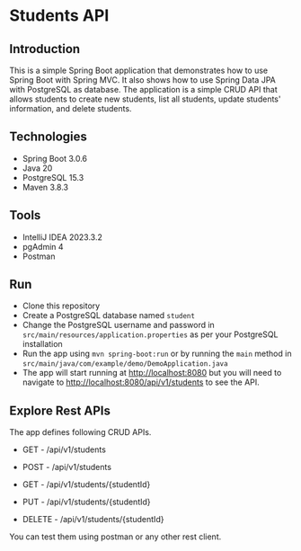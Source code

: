 # Students API

## Introduction
This is a simple Spring Boot application that demonstrates how to use Spring Boot with Spring MVC. It also shows how to use Spring Data JPA with PostgreSQL as database. The application is a simple CRUD API that allows students to create new students, list all students, update students' information, and delete students.

## Technologies
* Spring Boot 3.0.6
* Java 20
* PostgreSQL 15.3
* Maven 3.8.3

## Tools
* IntelliJ IDEA 2023.3.2
* pgAdmin 4
* Postman

## Run
* Clone this repository
* Create a PostgreSQL database named `student`
* Change the PostgreSQL username and password in `src/main/resources/application.properties` as per your PostgreSQL installation
* Run the app using `mvn spring-boot:run` or by running the `main` method in `src/main/java/com/example/demo/DemoApplication.java`
* The app will start running at <http://localhost:8080> but you will need to navigate to <http://localhost:8080/api/v1/students> to see the API.

## Explore Rest APIs
The app defines following CRUD APIs.

* GET - /api/v1/students
    
* POST - /api/v1/students
    
* GET - /api/v1/students/{studentId}
    
* PUT - /api/v1/students/{studentId}
    
* DELETE - /api/v1/students/{studentId}

You can test them using postman or any other rest client.
